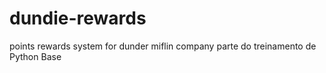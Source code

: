 # dundie-rewards
points rewards system for dunder miflin company
parte do treinamento de Python Base